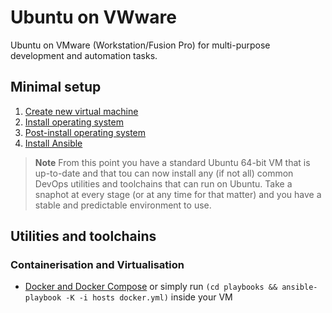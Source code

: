# Ubuntu on VWware

Ubuntu on VMware (Workstation/Fusion Pro) for multi-purpose development and automation tasks.

## Minimal setup

1. [Create new virtual machine](./docs/create-new-virtual-machine.md)
1. [Install operating system](./docs/install-operating-system.md)
1. [Post-install operating system](./docs//post-install-operating-system.md)
1. [Install Ansible](./docs/install-ansible.md)

> **Note**
> From this point you have a standard Ubuntu 64-bit VM that is up-to-date and that tou can now install any (if not all) common DevOps utilities and toolchains that can run on Ubuntu. Take a snaphot at every stage (or at any time for that matter) and you have a stable and predictable environment to use.

## Utilities and toolchains

### Containerisation and Virtualisation

* [Docker and Docker Compose](./docs/install-docker.md) or simply run `(cd playbooks && ansible-playbook -K -i hosts docker.yml)` inside your VM

